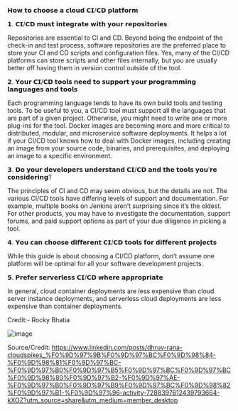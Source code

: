 𝗛𝗼𝘄 𝘁𝗼 𝗰𝗵𝗼𝗼𝘀𝗲 𝗮 𝗰𝗹𝗼𝘂𝗱 𝗖𝗜/𝗖𝗗 𝗽𝗹𝗮𝘁𝗳𝗼𝗿𝗺

𝟭. 𝗖𝗜/𝗖𝗗 𝗺𝘂𝘀𝘁 𝗶𝗻𝘁𝗲𝗴𝗿𝗮𝘁𝗲 𝘄𝗶𝘁𝗵 𝘆𝗼𝘂𝗿 𝗿𝗲𝗽𝗼𝘀𝗶𝘁𝗼𝗿𝗶𝗲𝘀

Repositories are essential to CI and CD. Beyond being the endpoint of the check-in and test process, software repositories are the preferred place to store your CI and CD scripts and configuration files. Yes, many of the CI/CD platforms can store scripts and other files internally, but you are usually better off having them in version control outside of the tool.

𝟮. 𝗬𝗼𝘂𝗿 𝗖𝗜/𝗖𝗗 𝘁𝗼𝗼𝗹𝘀 𝗻𝗲𝗲𝗱 𝘁𝗼 𝘀𝘂𝗽𝗽𝗼𝗿𝘁 𝘆𝗼𝘂𝗿 𝗽𝗿𝗼𝗴𝗿𝗮𝗺𝗺𝗶𝗻𝗴 𝗹𝗮𝗻𝗴𝘂𝗮𝗴𝗲𝘀 𝗮𝗻𝗱 𝘁𝗼𝗼𝗹𝘀

Each programming language tends to have its own build tools and testing tools. To be useful to you, a CI/CD tool must support all the languages that are part of a given project. Otherwise, you might need to write one or more plug-ins for the tool. Docker images are becoming more and more critical to distributed, modular, and microservice software deployments. It helps a lot if your CI/CD tool knows how to deal with Docker images, including creating an image from your source code, binaries, and prerequisites, and deploying an image to a specific environment.

𝟯. 𝗗𝗼 𝘆𝗼𝘂𝗿 𝗱𝗲𝘃𝗲𝗹𝗼𝗽𝗲𝗿𝘀 𝘂𝗻𝗱𝗲𝗿𝘀𝘁𝗮𝗻𝗱 𝗖𝗜/𝗖𝗗 𝗮𝗻𝗱 𝘁𝗵𝗲 𝘁𝗼𝗼𝗹𝘀 𝘆𝗼𝘂’𝗿𝗲 𝗰𝗼𝗻𝘀𝗶𝗱𝗲𝗿𝗶𝗻𝗴?

The principles of CI and CD may seem obvious, but the details are not. The various CI/CD tools have differing levels of support and documentation. For example, multiple books on Jenkins aren’t surprising since it’s the oldest. For other products, you may have to investigate the documentation, support forums, and paid support options as part of your due diligence in picking a tool.

𝟰. 𝗬𝗼𝘂 𝗰𝗮𝗻 𝗰𝗵𝗼𝗼𝘀𝗲 𝗱𝗶𝗳𝗳𝗲𝗿𝗲𝗻𝘁 𝗖𝗜/𝗖𝗗 𝘁𝗼𝗼𝗹𝘀 𝗳𝗼𝗿 𝗱𝗶𝗳𝗳𝗲𝗿𝗲𝗻𝘁 𝗽𝗿𝗼𝗷𝗲𝗰𝘁𝘀

While this guide is about choosing a CI/CD platform, don’t assume one platform will be optimal for all your software development projects.

𝟱. 𝗣𝗿𝗲𝗳𝗲𝗿 𝘀𝗲𝗿𝘃𝗲𝗿𝗹𝗲𝘀𝘀 𝗖𝗜/𝗖𝗗 𝘄𝗵𝗲𝗿𝗲 𝗮𝗽𝗽𝗿𝗼𝗽𝗿𝗶𝗮𝘁𝗲

In general, cloud container deployments are less expensive than cloud server instance deployments, and serverless cloud deployments are less expensive than container deployments. 

Credit:- Rocky Bhatia

![image](https://github.com/user-attachments/assets/88d47576-4218-486f-801a-72e5180ac0be)

Source/Credit: https://www.linkedin.com/posts/dhruv-rana-cloudspikes_%F0%9D%97%9B%F0%9D%97%BC%F0%9D%98%84-%F0%9D%98%81%F0%9D%97%BC-%F0%9D%97%B0%F0%9D%97%B5%F0%9D%97%BC%F0%9D%97%BC%F0%9D%98%80%F0%9D%97%B2-%F0%9D%97%AE-%F0%9D%97%B0%F0%9D%97%B9%F0%9D%97%BC%F0%9D%98%82%F0%9D%97%B1-%F0%9D%97%96-activity-7288397612439793664-kXOZ?utm_source=share&utm_medium=member_desktop

